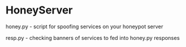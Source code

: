 # HoneyServer

honey.py - script for spoofing services on your honeypot server

resp.py - checking banners of services to fed into honey.py responses
